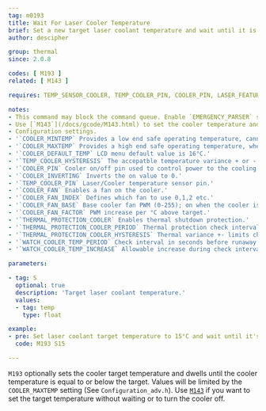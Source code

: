```yaml
---
tag: m0193
title: Wait For Laser Cooler Temperature
brief: Set a new target laser coolant temperature and wait until it is equal to or below the target.
author: descipher

group: thermal
since: 2.0.8

codes: [ M193 ]
related: [ M143 ]

requires: TEMP_SENSOR_COOLER, TEMP_COOLER_PIN, COOLER_PIN, LASER_FEATURE

notes:
- This command may block the command queue. Enable `EMERGENCY_PARSER` so that hosts can break in using [`M108`](/docs/gcode/M108.html).
- Use [`M143`](/docs/gcode/M143.html) to set the cooler temperature and proceed without waiting.
- Configuration settings.
- '`COOLER_MINTEMP` Provides a low end safe operating temperature, cannot be lower than 1°C. CO2 lasers tubes can be damaged with values less than 15°C.'
- '`COOLER_MAXTEMP` Provides a high end safe operating temperature, when breached the system will shutdown if `THERMAL_PROTECTION_COOLER` is defined. CO2 laser tube life degrades exponentially at temperatures above 24°C.'
- '`COOLER_DEFAULT_TEMP` LCD menu default value is 16°C.'
- '`TEMP_COOLER_HYSTERESIS` The accepatble temperature variance + or - to the target.'
- '`COOLER_PIN` Cooler on/off pin used to control power to the cooling element.'
- '`COOLER_INVERTING` Inverts the on value to 0.'
- '`TEMP_COOLER_PIN` Laser/Cooler temperature sensor pin.'
- '`COOLER_FAN` Enables a fan on the cooler.'
- '`COOLER_FAN_INDEX` Defines which fan to use 0,1,2 etc.'
- '`COOLER_FAN_BASE` Base cooler fan PWM (0-255); on when the cooler is enabled.'
- '`COOLER_FAN_FACTOR` PWM increase per °C above target.'
- '`THERMAL_PROTECTION_COOLER` Enables thermal shutdown protection.'
- '`THERMAL_PROTECTION_COOLER_PERIOD` Thermal protection check interval in seconds.'
- '`THERMAL_PROTECTION_COOLER_HYSTERESIS` Thermal variance +- limits check interval.'
- '`WATCH_COOLER_TEMP_PERIOD` Check interval in seconds before runaway condition shutdown.'
- '`WATCH_COOLER_TEMP_INCREASE` Allowable increase during check interval.'

parameters:

- tag: S
  optional: true
  description: 'Target laser coolant temperature.'
  values:
  - tag: temp
    type: float

example:
- pre: Set laser coolant target temperature to 15°C and wait until it's reached.
  code: M193 S15

---
```


`M193` optionally sets the cooler target temperature and dwells until the cooler temperature is equal to or below the target.
Values will be limited by the `COOLER_MAXTEMP` setting (See `Configuration_adv.h`).
Use [`M143`](/docs/gcode/M143.html) if you want to set the target temperature without waiting or to turn the cooler off.
